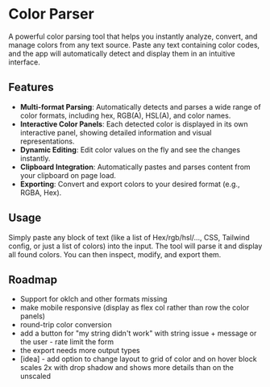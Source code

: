 # Color Parser

A powerful color parsing tool that helps you instantly analyze, convert, and manage colors from any text source. Paste any text containing color codes, and the app will automatically detect and display them in an intuitive interface.

## Features

- **Multi-format Parsing**: Automatically detects and parses a wide range of color formats, including hex, RGB(A), HSL(A), and color names.
- **Interactive Color Panels**: Each detected color is displayed in its own interactive panel, showing detailed information and visual representations.
- **Dynamic Editing**: Edit color values on the fly and see the changes instantly.
- **Clipboard Integration**: Automatically pastes and parses content from your clipboard on page load.
- **Exporting**: Convert and export colors to your desired format (e.g., RGBA, Hex).

## Usage

Simply paste any block of text (like a list of Hex/rgb/hsl/..., CSS, Tailwind config, or just a list of colors) into the input. The tool will parse it and display all found colors. You can then inspect, modify, and export them.

## Roadmap 
- Support for oklch and other formats missing
- make mobile responsive (display as flex col rather than row the color panels)
- round-trip color conversion
- add a button for "my string didn't work" with string issue + message or the user - rate limit the form 
- the export needs more output types
- [idea] - add option to change layout to grid of color and on hover block scales 2x with drop shadow and shows more details than on the unscaled